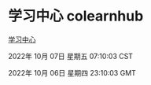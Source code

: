 # 学习中心 colearnhub
[学习中心](http://27.19.33.125:56308/colearnhub/)

2022年 10月 07日 星期五 07:10:03 CST

2022年 10月 06日 星期四 23:10:03 GMT
